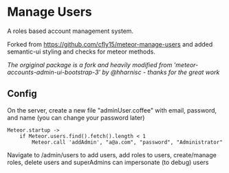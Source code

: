 # Manage Users

A roles based account management system.

Forked from https://github.com/cfly15/meteor-manage-users and added semantic-ui styling and checks for meteor methods.

*The orgiginal package is a fork and heavily modified from 'meteor-accounts-admin-ui-bootstrap-3' by @hharnisc - thanks for the great work*

## Config

On the server, create a new file "adminUser.coffee" with email, password, and name (you can change your password later)

```
Meteor.startup ->
	if Meteor.users.find().fetch().length < 1
		Meteor.call 'addAdmin', "a@a.com", "password", "Administrator"
```

Navigate to /admin/users to add users, add roles to users,
create/manage roles, delete users and superAdmins can impersonate (to debug) users
